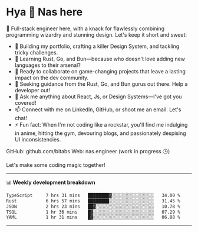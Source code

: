 # Hya 👋 Nas here

👋 Full-stack engineer here, with a knack for flawlessly combining programming wizardry and stunning design. Let's keep it short and sweet:

- 🔭 Building my portfolio, crafting a killer Design System, and tackling tricky challenges.
- 🌱 Learning Rust, Go, and Bun—because who doesn't love adding new languages to their arsenal?
- 👯 Ready to collaborate on game-changing projects that leave a lasting impact on the dev community.
- 🤔 Seeking guidance from the Rust, Go, and Bun gurus out there. Help a developer out!
- 💬 Ask me anything about React, Js, or Design Systems—I've got you covered!
- 📫 Connect with me on LinkedIn, GitHub, or shoot me an email. Let's chat!
- ⚡ Fun fact: When I'm not coding like a rockstar, you'll find me indulging in anime, hitting the gym, devouring blogs, and passionately despising UI inconsistencies.

GitHub: github.com/bitabs
Web: nas.engineer (work in progress 🕒)

Let's make some coding magic together!

-------
📊 **Weekly development breakdown**
<!--START_SECTION:waka-->

```txt
TypeScript     7 hrs 31 mins   ████████▓░░░░░░░░░░░░░░░░   34.00 %
Rust           6 hrs 57 mins   ████████░░░░░░░░░░░░░░░░░   31.45 %
JSON           2 hrs 23 mins   ██▓░░░░░░░░░░░░░░░░░░░░░░   10.78 %
TSQL           1 hr 36 mins    █▓░░░░░░░░░░░░░░░░░░░░░░░   07.29 %
YAML           1 hr 31 mins    █▓░░░░░░░░░░░░░░░░░░░░░░░   06.88 %
```

<!--END_SECTION:waka-->
-------

